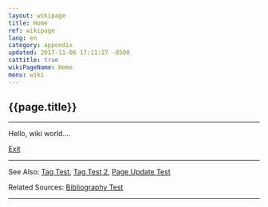 ```yaml
---
layout: wikipage
title: Home
ref: wikipage
lang: en
category: appendix
updated: 2017-11-06 17:11:27 -0500
cattitle: true
wikiPageName: Home
menu: wiki
---
```


<h2>{{page.title}}</h2>

---

Hello, wiki world....

[Exit](/wiki/Exit.html)

***
See Also: [Tag Test](/wiki/Tag-Test.html), [Tag Test 2](/wiki/Tag-Test-2.html), [Page Update Test](/wiki/Page-Update-Test.html)

Related Sources: [Bibliography Test](/wiki/Bibliography-Test.html)

*** 
